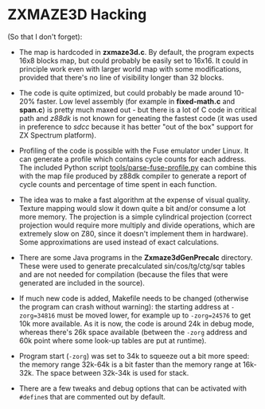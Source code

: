 # ZXMAZE3D Hacking

(So that I don't forget):

* The map is hardcoded in **zxmaze3d.c**. By default, the program expects 16x8 
blocks map, but could probably be easily set to 16x16. It could in principle 
work even with larger world map with some modifications, provided that there's 
no line of visibility longer than 32 blocks.

* The code is quite optimized, but could probably be made around 10-20% faster. 
Low level assembly (for example in **fixed-math.c** and **span.c**) is pretty 
much maxed out - but there is a lot of C code in critical path and *z88dk* is 
not known for geneating the fastest code (it was used in preference to *sdcc* 
because it has better "out of the box" support for ZX Spectrum platform).

* Profiling of the code is possible with the Fuse emulator under Linux. It can 
generate a profile which contains cycle counts for each address. The included 
Python script [tools/parse-fuse-profile.py](tools/parse-fuse-profile.py) can 
combine this with the map file produced by z88dk compiler to generate a report 
of cycle counts and percentage of time spent in each function.

* The idea was to make a fast algorithm at the expense of visual quality.
Texture mapping would slow it down quite a bit and/or consume a lot more 
memory. The projection is a simple cylindrical projection (correct projection 
would require more multiply and divide operations, which are extremely slow on 
Z80, since it doesn't implement them in hardware). Some approximations
are used instead of exact calculations.

* There are some Java programs in the **Zxmaze3dGenPrecalc** directory. These 
were used to generate precalculated sin/cos/tg/ctg/sqr tables and are not 
needed for compilation (because the files that were generated are included in 
the source).
 
* If much new code is added, Makefile needs to be changed (otherwise the 
program can crash without warning): the starting address at `-zorg=34816` must 
be moved lower, for example up to `-zorg=24576` to get 10k more available. As 
it is now, the code is around 24k in debug mode, whereas there's 26k space 
available (between the `-zorg` address and 60k point where some look-up tables 
are put at runtime).

* Program start (`-zorg`) was set to 34k to squeeze out a bit more speed: the 
memory range 32k-64k is a bit faster than the memory range at 16k-32k. The 
space between 32k-34k is used for stack.

* There are a few tweaks and debug options that can be activated with 
`#define`s that are commented out by default.
